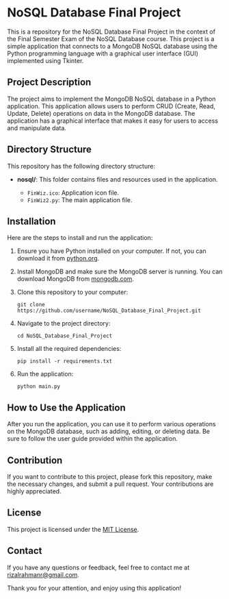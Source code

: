 # NoSQL Database Final Project

This is a repository for the NoSQL Database Final Project in the context of the Final Semester Exam of the NoSQL Database course. This project is a simple application that connects to a MongoDB NoSQL database using the Python programming language with a graphical user interface (GUI) implemented using Tkinter.

## Project Description

The project aims to implement the MongoDB NoSQL database in a Python application. This application allows users to perform CRUD (Create, Read, Update, Delete) operations on data in the MongoDB database. The application has a graphical interface that makes it easy for users to access and manipulate data.

## Directory Structure

This repository has the following directory structure:

- **nosql/**: This folder contains files and resources used in the application.

  - `FinWiz.ico`: Application icon file.
  - `FinWiz2.py`: The main application file.

## Installation

Here are the steps to install and run the application:

1. Ensure you have Python installed on your computer. If not, you can download it from [python.org](https://www.python.org/downloads/).

2. Install MongoDB and make sure the MongoDB server is running. You can download MongoDB from [mongodb.com](https://www.mongodb.com/try/download/community).

3. Clone this repository to your computer:

   ```
   git clone https://github.com/username/NoSQL_Database_Final_Project.git
   ```

4. Navigate to the project directory:

   ```
   cd NoSQL_Database_Final_Project
   ```

5. Install all the required dependencies:

   ```
   pip install -r requirements.txt
   ```

6. Run the application:

   ```
   python main.py
   ```

## How to Use the Application

After you run the application, you can use it to perform various operations on the MongoDB database, such as adding, editing, or deleting data. Be sure to follow the user guide provided within the application.

## Contribution

If you want to contribute to this project, please fork this repository, make the necessary changes, and submit a pull request. Your contributions are highly appreciated.

## License

This project is licensed under the [MIT License](LICENSE).

## Contact

If you have any questions or feedback, feel free to contact me at [rizalrahmanr@gmail.com](mailto:rizalrahmanr@gmail.com).

Thank you for your attention, and enjoy using this application!
